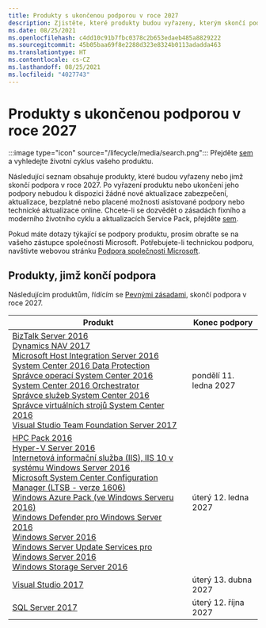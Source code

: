 ```yaml
---
title: Produkty s ukončenou podporou v roce 2027
description: Zjistěte, které produkty budou vyřazeny, kterým skončí podpora nebo přejdou z běžné na rozšířenou podporu v roce 2027.
ms.date: 08/25/2021
ms.openlocfilehash: c4dd10c91b7fbc0378c2b653edaeb485a8829222
ms.sourcegitcommit: 45b05baa69f8e2288d323e8324b0113adadda463
ms.translationtype: HT
ms.contentlocale: cs-CZ
ms.lasthandoff: 08/25/2021
ms.locfileid: "4027743"
---
```

# <a name="products-ending-support-in-2027"></a>Produkty s ukončenou podporou v roce 2027

:::image type="icon" source="/lifecycle/media/search.png":::
Přejděte [sem](/lifecycle/products/) a vyhledejte životní cyklus vašeho produktu.

Následující seznam obsahuje produkty, které budou vyřazeny nebo jimž skončí podpora v roce 2027. Po vyřazení produktu nebo ukončení jeho podpory nebudou k dispozici žádné nové aktualizace zabezpečení, aktualizace, bezplatné nebo placené možnosti asistované podpory nebo technické aktualizace online. Chcete-li se dozvědět o zásadách fixního a moderního životního cyklu a aktualizacích Service Pack, přejděte [sem](/lifecycle/overview/product-end-of-support-overview).

Pokud máte dotazy týkající se podpory produktu, prosím obraťte se na vašeho zástupce společnosti Microsoft. Potřebujete-li technickou podporu, navštivte webovou stránku [Podpora společnosti Microsoft](https://support.microsoft.com/contactus/?ws=support).





## <a name="products-reaching-end-of-support"></a>Produkty, jimž končí podpora

Následujícím produktům, řídícím se [Pevnými zásadami](/lifecycle/policies/fixed), skončí podpora v roce 2027.

| Produkt | Konec podpory |
| --- | --- |
| [BizTalk Server 2016](/lifecycle/products/biztalk-server-2016?branch=live)<br>[Dynamics NAV 2017](/lifecycle/products/dynamics-nav-2017?branch=live)<br>[Microsoft Host Integration Server 2016](/lifecycle/products/microsoft-host-integration-server-2016?branch=live)<br>[System Center 2016 Data Protection](/lifecycle/products/system-center-2016-data-protection?branch=live)<br>[Správce operací System Center 2016](/lifecycle/products/system-center-2016-operations-manager?branch=live)<br>[System Center 2016 Orchestrator](/lifecycle/products/system-center-2016-orchestrator?branch=live)<br>[Správce služeb System Center 2016](/lifecycle/products/system-center-2016-service-manager?branch=live)<br>[Správce virtuálních strojů System Center 2016](/lifecycle/products/system-center-2016-virtual-machine-manager?branch=live)<br>[Visual Studio Team Foundation Server 2017](/lifecycle/products/visual-studio-team-foundation-server-2017?branch=live)<br> | pondělí 11. ledna 2027 |
| [HPC Pack 2016](/lifecycle/products/hpc-pack-2016?branch=live)<br>[Hyper-V Server 2016](/lifecycle/products/hyperv-server-2016?branch=live)<br>[Internetová informační služba (IIS), IIS 10 v systému Windows Server 2016](/lifecycle/products/internet-information-services-iis?branch=live)<br>[Microsoft System Center Configuration Manager (LTSB - verze 1606)](/lifecycle/products/microsoft-system-center-configuration-manager-ltsb-version-1606?branch=live)<br>[Windows Azure Pack (ve Windows Serveru 2016)](/lifecycle/products/windows-azure-pack-on-windows-server-2016?branch=live)<br>[Windows Defender pro Windows Server 2016](/lifecycle/products/windows-defender-for-windows-server-2016?branch=live)<br>[Windows Server 2016](/lifecycle/products/windows-server-2016?branch=live)<br>[Windows Server Update Services pro Windows Server 2016](/lifecycle/products/windows-server-update-services-for-windows-server-2016?branch=live)<br>[Windows Storage Server 2016](/lifecycle/products/windows-storage-server-2016?branch=live)<br> | úterý 12. ledna 2027 |
| [Visual Studio 2017](/lifecycle/products/visual-studio-2017?branch=live)<br> | úterý 13. dubna 2027 |
| [SQL Server 2017](/lifecycle/products/sql-server-2017?branch=live)<br> | úterý 12. října 2027 |


